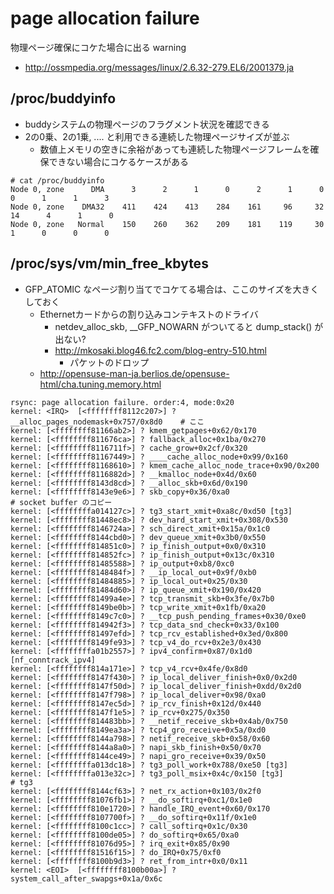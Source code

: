# page allocation failure

物理ページ確保にコケた場合に出る warning

 * http://ossmpedia.org/messages/linux/2.6.32-279.EL6/2001379.ja

## /proc/buddyinfo

 * buddyシステムの物理ページのフラグメント状況を確認できる
 * 2の0乗、2の1乗, .... と利用できる連続した物理ページサイズが並ぶ
   * 数値上メモリの空きに余裕があっても連続した物理ページフレームを確保できない場合にコケるケースがある

```
# cat /proc/buddyinfo 
Node 0, zone      DMA      3      2      1      0      2      1      0      0      1      1      3 
Node 0, zone    DMA32    411    424    413    284    161     96     32     14      4      1      0 
Node 0, zone   Normal    150    260    362    209    181    119     30      1      0      0      0 
```

## /proc/sys/vm/min_free_kbytes

 * GFP_ATOMIC なページ割り当てでコケてる場合は、ここのサイズを大きくしておく
   * Ethernetカードからの割り込みコンテキストのドライバ
     * netdev_alloc_skb, __GFP_NOWARN がついてると dump_stack() が出ない?
     * http://mkosaki.blog46.fc2.com/blog-entry-510.html
       * パケットのドロップ
   * http://opensuse-man-ja.berlios.de/opensuse-html/cha.tuning.memory.html

```
rsync: page allocation failure. order:4, mode:0x20
kernel: <IRQ>  [<ffffffff8112c207>] ? __alloc_pages_nodemask+0x757/0x8d0    # ここ
kernel: [<ffffffff81166ab2>] ? kmem_getpages+0x62/0x170
kernel: [<ffffffff811676ca>] ? fallback_alloc+0x1ba/0x270
kernel: [<ffffffff8116711f>] ? cache_grow+0x2cf/0x320
kernel: [<ffffffff81167449>] ? ____cache_alloc_node+0x99/0x160
kernel: [<ffffffff81168610>] ? kmem_cache_alloc_node_trace+0x90/0x200
kernel: [<ffffffff8116882d>] ? __kmalloc_node+0x4d/0x60
kernel: [<ffffffff8143d8cd>] ? __alloc_skb+0x6d/0x190
kernel: [<ffffffff8143e9e6>] ? skb_copy+0x36/0xa0                           # socket buffer のコピー
kernel: [<ffffffffa014127c>] ? tg3_start_xmit+0xa8c/0xd50 [tg3]
kernel: [<ffffffff81448ec8>] ? dev_hard_start_xmit+0x308/0x530
kernel: [<ffffffff8146724a>] ? sch_direct_xmit+0x15a/0x1c0
kernel: [<ffffffff8144cbd0>] ? dev_queue_xmit+0x3b0/0x550
kernel: [<ffffffff814851c0>] ? ip_finish_output+0x0/0x310
kernel: [<ffffffff814852fc>] ? ip_finish_output+0x13c/0x310
kernel: [<ffffffff81485588>] ? ip_output+0xb8/0xc0
kernel: [<ffffffff8148484f>] ? __ip_local_out+0x9f/0xb0
kernel: [<ffffffff81484885>] ? ip_local_out+0x25/0x30
kernel: [<ffffffff81484d60>] ? ip_queue_xmit+0x190/0x420
kernel: [<ffffffff81499a4e>] ? tcp_transmit_skb+0x3fe/0x7b0
kernel: [<ffffffff8149be0b>] ? tcp_write_xmit+0x1fb/0xa20
kernel: [<ffffffff8149c7c0>] ? __tcp_push_pending_frames+0x30/0xe0
kernel: [<ffffffff814942f3>] ? tcp_data_snd_check+0x33/0x100
kernel: [<ffffffff81497efd>] ? tcp_rcv_established+0x3ed/0x800
kernel: [<ffffffff8149fe93>] ? tcp_v4_do_rcv+0x2e3/0x430
kernel: [<ffffffffa01b2557>] ? ipv4_confirm+0x87/0x1d0 [nf_conntrack_ipv4]
kernel: [<ffffffff814a171e>] ? tcp_v4_rcv+0x4fe/0x8d0
kernel: [<ffffffff8147f430>] ? ip_local_deliver_finish+0x0/0x2d0
kernel: [<ffffffff8147f50d>] ? ip_local_deliver_finish+0xdd/0x2d0
kernel: [<ffffffff8147f798>] ? ip_local_deliver+0x98/0xa0
kernel: [<ffffffff8147ec5d>] ? ip_rcv_finish+0x12d/0x440
kernel: [<ffffffff8147f1e5>] ? ip_rcv+0x275/0x350
kernel: [<ffffffff814483bb>] ? __netif_receive_skb+0x4ab/0x750
kernel: [<ffffffff8149ea3a>] ? tcp4_gro_receive+0x5a/0xd0
kernel: [<ffffffff8144a798>] ? netif_receive_skb+0x58/0x60
kernel: [<ffffffff8144a8a0>] ? napi_skb_finish+0x50/0x70
kernel: [<ffffffff8144ce49>] ? napi_gro_receive+0x39/0x50
kernel: [<ffffffffa013dc18>] ? tg3_poll_work+0x788/0xe50 [tg3]
kernel: [<ffffffffa013e32c>] ? tg3_poll_msix+0x4c/0x150 [tg3]                 # tg3
kernel: [<ffffffff8144cf63>] ? net_rx_action+0x103/0x2f0
kernel: [<ffffffff81076fb1>] ? __do_softirq+0xc1/0x1e0
kernel: [<ffffffff810e1720>] ? handle_IRQ_event+0x60/0x170
kernel: [<ffffffff8107700f>] ? __do_softirq+0x11f/0x1e0
kernel: [<ffffffff8100c1cc>] ? call_softirq+0x1c/0x30
kernel: [<ffffffff8100de05>] ? do_softirq+0x65/0xa0
kernel: [<ffffffff81076d95>] ? irq_exit+0x85/0x90
kernel: [<ffffffff81516f15>] ? do_IRQ+0x75/0xf0
kernel: [<ffffffff8100b9d3>] ? ret_from_intr+0x0/0x11
kernel: <EOI>  [<ffffffff8100b00a>] ? system_call_after_swapgs+0x1a/0x6c
```   
   
